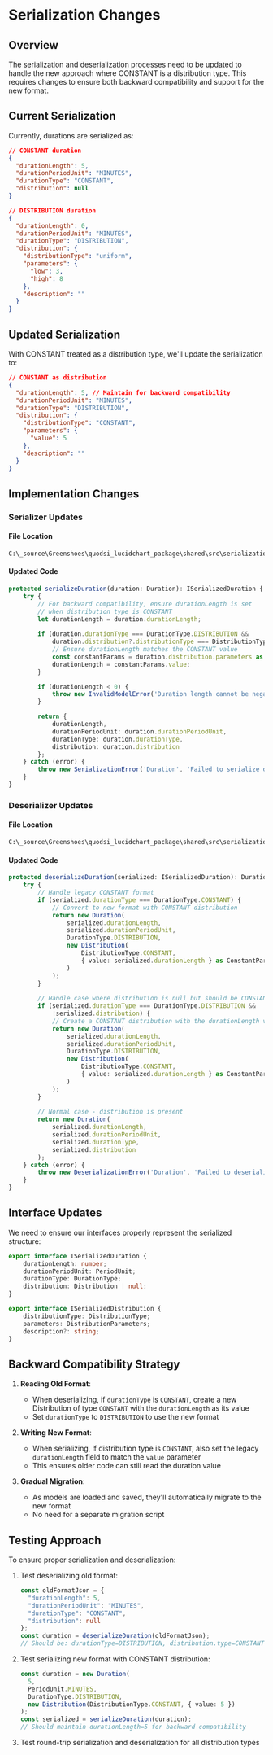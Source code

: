 # Serialization Changes

## Overview

The serialization and deserialization processes need to be updated to handle the new approach where CONSTANT is a distribution type. This requires changes to ensure both backward compatibility and support for the new format.

## Current Serialization

Currently, durations are serialized as:

```json
// CONSTANT duration
{
  "durationLength": 5,
  "durationPeriodUnit": "MINUTES",
  "durationType": "CONSTANT",
  "distribution": null
}

// DISTRIBUTION duration
{
  "durationLength": 0,
  "durationPeriodUnit": "MINUTES",
  "durationType": "DISTRIBUTION",
  "distribution": {
    "distributionType": "uniform",
    "parameters": {
      "low": 3,
      "high": 8
    },
    "description": ""
  }
}
```

## Updated Serialization

With CONSTANT treated as a distribution type, we'll update the serialization to:

```json
// CONSTANT as distribution
{
  "durationLength": 5, // Maintain for backward compatibility
  "durationPeriodUnit": "MINUTES",
  "durationType": "DISTRIBUTION",
  "distribution": {
    "distributionType": "CONSTANT",
    "parameters": {
      "value": 5
    },
    "description": ""
  }
}
```

## Implementation Changes

### Serializer Updates

#### File Location
```
C:\_source\Greenshoes\quodsi_lucidchart_package\shared\src\serialization\BaseModelDefinitionSerializer.ts
```

#### Updated Code

```typescript
protected serializeDuration(duration: Duration): ISerializedDuration {
    try {
        // For backward compatibility, ensure durationLength is set
        // when distribution type is CONSTANT
        let durationLength = duration.durationLength;
        
        if (duration.durationType === DurationType.DISTRIBUTION && 
            duration.distribution?.distributionType === DistributionType.CONSTANT) {
            // Ensure durationLength matches the CONSTANT value
            const constantParams = duration.distribution.parameters as ConstantParameters;
            durationLength = constantParams.value;
        }

        if (durationLength < 0) {
            throw new InvalidModelError('Duration length cannot be negative');
        }

        return {
            durationLength,
            durationPeriodUnit: duration.durationPeriodUnit,
            durationType: duration.durationType,
            distribution: duration.distribution
        };
    } catch (error) {
        throw new SerializationError('Duration', 'Failed to serialize duration', error instanceof Error ? error : undefined);
    }
}
```

### Deserializer Updates

#### File Location
```
C:\_source\Greenshoes\quodsi_lucidchart_package\shared\src\serialization\ModelDefinitionDeserializer.ts
```

#### Updated Code

```typescript
protected deserializeDuration(serialized: ISerializedDuration): Duration {
    try {
        // Handle legacy CONSTANT format
        if (serialized.durationType === DurationType.CONSTANT) {
            // Convert to new format with CONSTANT distribution
            return new Duration(
                serialized.durationLength,
                serialized.durationPeriodUnit,
                DurationType.DISTRIBUTION,
                new Distribution(
                    DistributionType.CONSTANT,
                    { value: serialized.durationLength } as ConstantParameters
                )
            );
        }
        
        // Handle case where distribution is null but should be CONSTANT
        if (serialized.durationType === DurationType.DISTRIBUTION && 
            !serialized.distribution) {
            // Create a CONSTANT distribution with the durationLength value
            return new Duration(
                serialized.durationLength,
                serialized.durationPeriodUnit,
                DurationType.DISTRIBUTION,
                new Distribution(
                    DistributionType.CONSTANT,
                    { value: serialized.durationLength } as ConstantParameters
                )
            );
        }
        
        // Normal case - distribution is present
        return new Duration(
            serialized.durationLength,
            serialized.durationPeriodUnit,
            serialized.durationType,
            serialized.distribution
        );
    } catch (error) {
        throw new DeserializationError('Duration', 'Failed to deserialize duration', error instanceof Error ? error : undefined);
    }
}
```

## Interface Updates

We need to ensure our interfaces properly represent the serialized structure:

```typescript
export interface ISerializedDuration {
    durationLength: number;
    durationPeriodUnit: PeriodUnit;
    durationType: DurationType;
    distribution: Distribution | null;
}

export interface ISerializedDistribution {
    distributionType: DistributionType;
    parameters: DistributionParameters;
    description?: string;
}
```

## Backward Compatibility Strategy

1. **Reading Old Format**:
   - When deserializing, if `durationType` is `CONSTANT`, create a new Distribution of type `CONSTANT` with the `durationLength` as its value
   - Set `durationType` to `DISTRIBUTION` to use the new format

2. **Writing New Format**:
   - When serializing, if distribution type is `CONSTANT`, also set the legacy `durationLength` field to match the `value` parameter
   - This ensures older code can still read the duration value

3. **Gradual Migration**:
   - As models are loaded and saved, they'll automatically migrate to the new format
   - No need for a separate migration script

## Testing Approach

To ensure proper serialization and deserialization:

1. Test deserializing old format:
   ```typescript
   const oldFormatJson = {
     "durationLength": 5,
     "durationPeriodUnit": "MINUTES",
     "durationType": "CONSTANT",
     "distribution": null
   };
   const duration = deserializeDuration(oldFormatJson);
   // Should be: durationType=DISTRIBUTION, distribution.type=CONSTANT, distribution.parameters.value=5
   ```

2. Test serializing new format with CONSTANT distribution:
   ```typescript
   const duration = new Duration(
     5,
     PeriodUnit.MINUTES,
     DurationType.DISTRIBUTION,
     new Distribution(DistributionType.CONSTANT, { value: 5 })
   );
   const serialized = serializeDuration(duration);
   // Should maintain durationLength=5 for backward compatibility
   ```

3. Test round-trip serialization and deserialization for all distribution types
